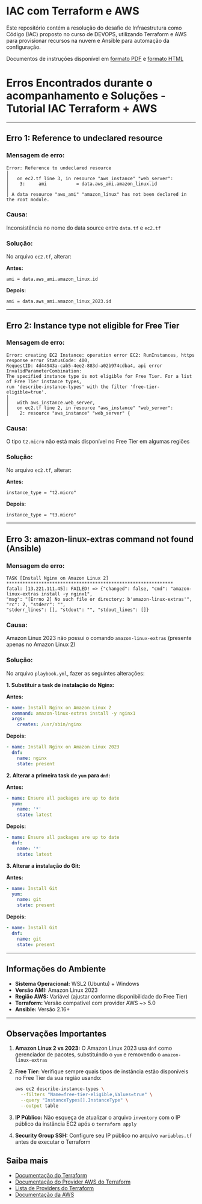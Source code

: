 # IAC com Terraform e AWS

Este repositório contém a resolução do desafio de Infraestrutura como Código (IAC) proposto no curso de DEVOPS, utilizando Terraform e AWS para provisionar recursos na nuvem e Ansible para automação da configuração.

Documentos de instruções disponível em [formato PDF](docs/README.pdf) e [formato HTML](docs/README.html)


# Erros Encontrados durante o acompanhamento e Soluções - Tutorial IAC Terraform + AWS

---

## Erro 1: Reference to undeclared resource

### Mensagem de erro:
```
Error: Reference to undeclared resource
│ 
│   on ec2.tf line 3, in resource "aws_instance" "web_server":
│    3:     ami           = data.aws_ami.amazon_linux.id
│ 
│ A data resource "aws_ami" "amazon_linux" has not been declared in the root module.
```

### Causa:
Inconsistência no nome do data source entre `data.tf` e `ec2.tf`

### Solução:
No arquivo `ec2.tf`, alterar:

**Antes:**
```hcl
ami = data.aws_ami.amazon_linux.id
```

**Depois:**
```hcl
ami = data.aws_ami.amazon_linux_2023.id
```

---

## Erro 2: Instance type not eligible for Free Tier

### Mensagem de erro:
```
Error: creating EC2 Instance: operation error EC2: RunInstances, https response error StatusCode: 400, 
RequestID: 4d44943a-cab5-4ee2-883d-a02b974cdba4, api error InvalidParameterCombination: 
The specified instance type is not eligible for Free Tier. For a list of Free Tier instance types, 
run 'describe-instance-types' with the filter 'free-tier-eligible=true'.
│ 
│   with aws_instance.web_server,
│   on ec2.tf line 2, in resource "aws_instance" "web_server":
│    2: resource "aws_instance" "web_server" {
```

### Causa:
O tipo `t2.micro` não está mais disponível no Free Tier em algumas regiões

### Solução:
No arquivo `ec2.tf`, alterar:

**Antes:**
```hcl
instance_type = "t2.micro"
```

**Depois:**
```hcl
instance_type = "t3.micro"
```

---

## Erro 3: amazon-linux-extras command not found (Ansible)

### Mensagem de erro:
```
TASK [Install Nginx on Amazon Linux 2] **************************************************************
fatal: [13.221.111.45]: FAILED! => {"changed": false, "cmd": "amazon-linux-extras install -y nginx1", 
"msg": "[Errno 2] No such file or directory: b'amazon-linux-extras'", "rc": 2, "stderr": "", 
"stderr_lines": [], "stdout": "", "stdout_lines": []}
```

### Causa:
Amazon Linux 2023 não possui o comando `amazon-linux-extras` (presente apenas no Amazon Linux 2)

### Solução:
No arquivo `playbook.yml`, fazer as seguintes alterações:

**1. Substituir a task de instalação do Nginx:**

**Antes:**
```yaml
- name: Install Nginx on Amazon Linux 2
  command: amazon-linux-extras install -y nginx1
  args:
    creates: /usr/sbin/nginx
```

**Depois:**
```yaml
- name: Install Nginx on Amazon Linux 2023
  dnf:
    name: nginx
    state: present
```

**2. Alterar a primeira task de `yum` para `dnf`:**

**Antes:**
```yaml
- name: Ensure all packages are up to date
  yum:
    name: '*'
    state: latest
```

**Depois:**
```yaml
- name: Ensure all packages are up to date
  dnf:
    name: '*'
    state: latest
```

**3. Alterar a instalação do Git:**

**Antes:**
```yaml
- name: Install Git
  yum:
    name: git
    state: present
```

**Depois:**
```yaml
- name: Install Git
  dnf:
    name: git
    state: present
```

---

## Informações do Ambiente

- **Sistema Operacional:** WSL2 (Ubuntu) + Windows
- **Versão AMI:** Amazon Linux 2023
- **Região AWS:** Variável (ajustar conforme disponibilidade do Free Tier)
- **Terraform:** Versão compatível com provider AWS ~> 5.0
- **Ansible:** Versão 2.16+

---

## Observações Importantes

1. **Amazon Linux 2 vs 2023:** O Amazon Linux 2023 usa `dnf` como gerenciador de pacotes, substituindo o `yum` e removendo o `amazon-linux-extras`

2. **Free Tier:** Verifique sempre quais tipos de instância estão disponíveis no Free Tier da sua região usando:
   ```bash
   aws ec2 describe-instance-types \
     --filters "Name=free-tier-eligible,Values=true" \
     --query "InstanceTypes[].InstanceType" \
     --output table
   ```

3. **IP Público:** Não esqueça de atualizar o arquivo `inventory` com o IP público da instância EC2 após o `terraform apply`

4. **Security Group SSH:** Configure seu IP público no arquivo `variables.tf` antes de executar o Terraform
## Saiba mais

- [Documentação do Terraform](https://developer.hashicorp.com/terraform)
- [Documentação do Provider AWS do Terraform](https://registry.terraform.io/providers/hashicorp/aws/latest/docs)
- [Lista de Providers do Terraform](https://registry.terraform.io/browse/providers)
- [Documentação da AWS](https://docs.aws.amazon.com/pt_br/)

